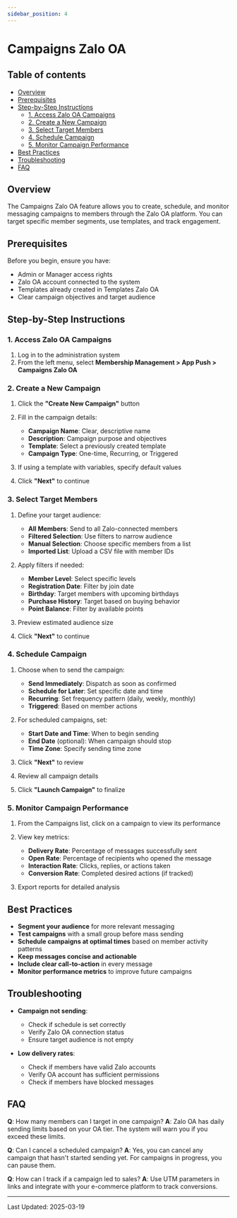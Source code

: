 ```yaml
---
sidebar_position: 4
---
```


# Campaigns Zalo OA

## Table of contents
- [Overview](#overview)
- [Prerequisites](#prerequisites)
- [Step-by-Step Instructions](#step-by-step-instructions)
  - [1. Access Zalo OA Campaigns](#1-access-zalo-oa-campaigns)
  - [2. Create a New Campaign](#2-create-a-new-campaign)
  - [3. Select Target Members](#3-select-target-members)
  - [4. Schedule Campaign](#4-schedule-campaign)
  - [5. Monitor Campaign Performance](#5-monitor-campaign-performance)
- [Best Practices](#best-practices)
- [Troubleshooting](#troubleshooting)
- [FAQ](#faq)

## Overview

The Campaigns Zalo OA feature allows you to create, schedule, and monitor messaging campaigns to members through the Zalo OA platform. You can target specific member segments, use templates, and track engagement.

## Prerequisites

Before you begin, ensure you have:
- Admin or Manager access rights
- Zalo OA account connected to the system
- Templates already created in Templates Zalo OA
- Clear campaign objectives and target audience

## Step-by-Step Instructions

### 1. Access Zalo OA Campaigns

1. Log in to the administration system
2. From the left menu, select **Membership Management > App Push > Campaigns Zalo OA**

<!-- ![Access Zalo Campaigns](./img/zalo-campaigns-access.png) -->

### 2. Create a New Campaign

1. Click the **"Create New Campaign"** button
2. Fill in the campaign details:
   - **Campaign Name**: Clear, descriptive name
   - **Description**: Campaign purpose and objectives
   - **Template**: Select a previously created template
   - **Campaign Type**: One-time, Recurring, or Triggered

3. If using a template with variables, specify default values
4. Click **"Next"** to continue

<!-- ![Create New Campaign](./img/create-zalo-campaign.png ) -->

### 3. Select Target Members

1. Define your target audience:
   - **All Members**: Send to all Zalo-connected members
   - **Filtered Selection**: Use filters to narrow audience
   - **Manual Selection**: Choose specific members from a list
   - **Imported List**: Upload a CSV file with member IDs

2. Apply filters if needed:
   - **Member Level**: Select specific levels
   - **Registration Date**: Filter by join date
   - **Birthday**: Target members with upcoming birthdays
   - **Purchase History**: Target based on buying behavior
   - **Point Balance**: Filter by available points

3. Preview estimated audience size
4. Click **"Next"** to continue

<!-- ![Select Target Members](./img/target-zalo-members.png) -->

### 4. Schedule Campaign

1. Choose when to send the campaign:
   - **Send Immediately**: Dispatch as soon as confirmed
   - **Schedule for Later**: Set specific date and time
   - **Recurring**: Set frequency pattern (daily, weekly, monthly)
   - **Triggered**: Based on member actions

2. For scheduled campaigns, set:
   - **Start Date and Time**: When to begin sending
   - **End Date** (optional): When campaign should stop
   - **Time Zone**: Specify sending time zone

3. Click **"Next"** to review

4. Review all campaign details
5. Click **"Launch Campaign"** to finalize

<!-- ![Schedule Campaign](./img/schedule-zalo-campaign.png) -->

### 5. Monitor Campaign Performance

1. From the Campaigns list, click on a campaign to view its performance
2. View key metrics:
   - **Delivery Rate**: Percentage of messages successfully sent
   - **Open Rate**: Percentage of recipients who opened the message
   - **Interaction Rate**: Clicks, replies, or actions taken
   - **Conversion Rate**: Completed desired actions (if tracked)

3. Export reports for detailed analysis

<!-- ![Monitor Campaign Performance](./img/monitor-zalo-campaign.png) -->

## Best Practices

- **Segment your audience** for more relevant messaging
- **Test campaigns** with a small group before mass sending
- **Schedule campaigns at optimal times** based on member activity patterns
- **Keep messages concise and actionable**
- **Include clear call-to-action** in every message
- **Monitor performance metrics** to improve future campaigns

## Troubleshooting

- **Campaign not sending**:
  - Check if schedule is set correctly
  - Verify Zalo OA connection status
  - Ensure target audience is not empty

- **Low delivery rates**:
  - Check if members have valid Zalo accounts
  - Verify OA account has sufficient permissions
  - Check if members have blocked messages

## FAQ

**Q**: How many members can I target in one campaign?
**A**: Zalo OA has daily sending limits based on your OA tier. The system will warn you if you exceed these limits.

**Q**: Can I cancel a scheduled campaign?
**A**: Yes, you can cancel any campaign that hasn't started sending yet. For campaigns in progress, you can pause them.

**Q**: How can I track if a campaign led to sales?
**A**: Use UTM parameters in links and integrate with your e-commerce platform to track conversions.

---
Last Updated: 2025-03-19